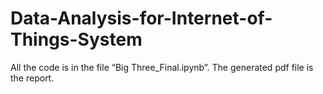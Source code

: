 # Data-Analysis-for-Internet-of-Things-System
All the code is in the file “Big Three_Final.ipynb”.
The generated pdf file is the report.
